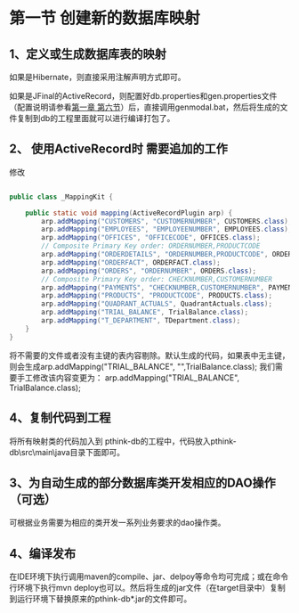 # 第一节 创建新的数据库映射

## 1、定义或生成数据库表的映射

如果是Hibernate，则直接采用注解声明方式即可。

如果是JFinal的ActiveRecord，则配置好db.properties和gen.properties文件（配置说明请参看[第一章 第六节](/chapter1/section6.md)）后，直接调用genmodal.bat，然后将生成的文件复制到db的工程里面就可以进行编译打包了。

## 2、 使用ActiveRecord时 需要追加的工作

修改

```java

public class _MappingKit {

    public static void mapping(ActiveRecordPlugin arp) {
        arp.addMapping("CUSTOMERS", "CUSTOMERNUMBER", CUSTOMERS.class);
        arp.addMapping("EMPLOYEES", "EMPLOYEENUMBER", EMPLOYEES.class);
        arp.addMapping("OFFICES", "OFFICECODE", OFFICES.class);
        // Composite Primary Key order: ORDERNUMBER,PRODUCTCODE
        arp.addMapping("ORDERDETAILS", "ORDERNUMBER,PRODUCTCODE", ORDERDETAILS.class);
        arp.addMapping("ORDERFACT", ORDERFACT.class);
        arp.addMapping("ORDERS", "ORDERNUMBER", ORDERS.class);
        // Composite Primary Key order: CHECKNUMBER,CUSTOMERNUMBER
        arp.addMapping("PAYMENTS", "CHECKNUMBER,CUSTOMERNUMBER", PAYMENTS.class);
        arp.addMapping("PRODUCTS", "PRODUCTCODE", PRODUCTS.class);
        arp.addMapping("QUADRANT_ACTUALS", QuadrantActuals.class);
        arp.addMapping("TRIAL_BALANCE", TrialBalance.class);
        arp.addMapping("T_DEPARTMENT", TDepartment.class);
    }
}

```

将不需要的文件或者没有主键的表内容剔除。默认生成的代码，如果表中无主键，则会生成arp.addMapping\("TRIAL\_BALANCE", "",TrialBalance.class\);  我们需要手工修改该内容变更为： arp.addMapping\("TRIAL\_BALANCE", TrialBalance.class\);

## 4、复制代码到工程

将所有映射类的代码加入到 pthink-db的工程中，代码放入pthink-db\src\main\java目录下面即可。

## 3、为自动生成的部分数据库类开发相应的DAO操作（可选）

可根据业务需要为相应的类开发一系列业务要求的dao操作类。

## 4、编译发布

在IDE环境下执行调用maven的compile、jar、delpoy等命令均可完成；或在命令行环境下执行mvn deploy也可以。然后将生成的jar文件（在target目录中）复制到运行环境下替换原来的pthink-db\*.jar的文件即可。

